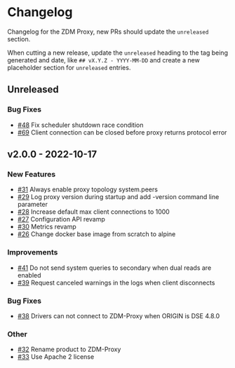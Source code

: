 # Changelog

Changelog for the ZDM Proxy, new PRs should update the `unreleased` section.

When cutting a new release, update the `unreleased` heading to the tag being generated and date, like `## vX.Y.Z - YYYY-MM-DD` and create a new placeholder section for  `unreleased` entries.

## Unreleased

### Bug Fixes

* [#48](https://github.com/datastax/zdm-proxy/issues/48) Fix scheduler shutdown race condition
* [#69](https://github.com/datastax/zdm-proxy/issues/69) Client connection can be closed before proxy returns protocol error

## v2.0.0 - 2022-10-17

### New Features

* [#31](https://github.com/datastax/zdm-proxy/issues/31) Always enable proxy topology system.peers
* [#29](https://github.com/datastax/zdm-proxy/issues/29) Log proxy version during startup and add -version command line parameter
* [#28](https://github.com/datastax/zdm-proxy/issues/28) Increase default max client connections to 1000
* [#27](https://github.com/datastax/zdm-proxy/issues/27) Configuration API revamp
* [#30](https://github.com/datastax/zdm-proxy/issues/30) Metrics revamp
* [#26](https://github.com/datastax/zdm-proxy/issues/26) Change docker base image from scratch to alpine

### Improvements

* [#41](https://github.com/datastax/zdm-proxy/issues/41) Do not send system queries to secondary when dual reads are enabled
* [#39](https://github.com/datastax/zdm-proxy/issues/39) Request canceled warnings in the logs when client disconnects

### Bug Fixes

* [#38](https://github.com/datastax/zdm-proxy/issues/38) Drivers can not connect to ZDM-Proxy when ORIGIN is DSE 4.8.0

### Other

* [#32](https://github.com/datastax/zdm-proxy/issues/32) Rename product to ZDM-Proxy
* [#33](https://github.com/datastax/zdm-proxy/issues/33) Use Apache 2 license
